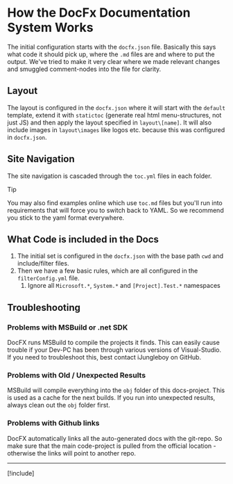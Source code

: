 ﻿---
uid: Abyss.Contribute.Docs.DocFx.Index
---

# How the DocFx Documentation System Works

The initial configuration starts with the `docfx.json` file.
Basically this says what code it should pick up, where the `.md` files are and where to put the output.
We've tried to make it very clear where we made relevant changes and smuggled comment-nodes into the file for clarity.

## Layout

The layout is configured in the `docfx.json` where it will
start with the `default` template, extend it with `statictoc` (generate real html menu-structures, not just JS)
and then apply the layout specified in `layout\[name]`.
It will also include images in `layout\images` like logos etc. because this was configured in `docfx.json`.

## Site Navigation

The site navigation is cascaded through the `toc.yml` files in each folder.

> [!TIP]
> You may also find examples online which use `toc.md` files
> but you'll run into requirements that will force you to switch back to YAML.
> So we recommend you stick to the yaml format everywhere.

## What Code is included in the Docs

1. The initial set is configured in the `docfx.json` with the base path `cwd` and include/filter files.
1. Then we have a few basic rules, which are all configured in the `filterConfig.yml` file.
    1. Ignore all `Microsoft.*`, `System.*` and `[Project].Test.*` namespaces


## Troubleshooting

### Problems with MSBuild or .net SDK

DocFX runs MSBuild to compile the projects it finds.
This can easily cause trouble if your Dev-PC has been through various versions of Visual-Studio.
If you need to troubleshoot this, best contact iJungleboy on GitHub.

### Problems with Old / Unexpected Results

MSBuild will compile everything into the `obj` folder of this docs-project.
This is used as a cache for the next builds. If you run into unexpected results, always clean out the `obj` folder first.

### Problems with Github links

DocFX automatically links all the auto-generated docs with the git-repo.
So make sure that the main code-project is pulled from the official location - otherwise the links will point to another repo.

---

[!include[](~/shared/authors/iJungleboy/_main-author.md)]
